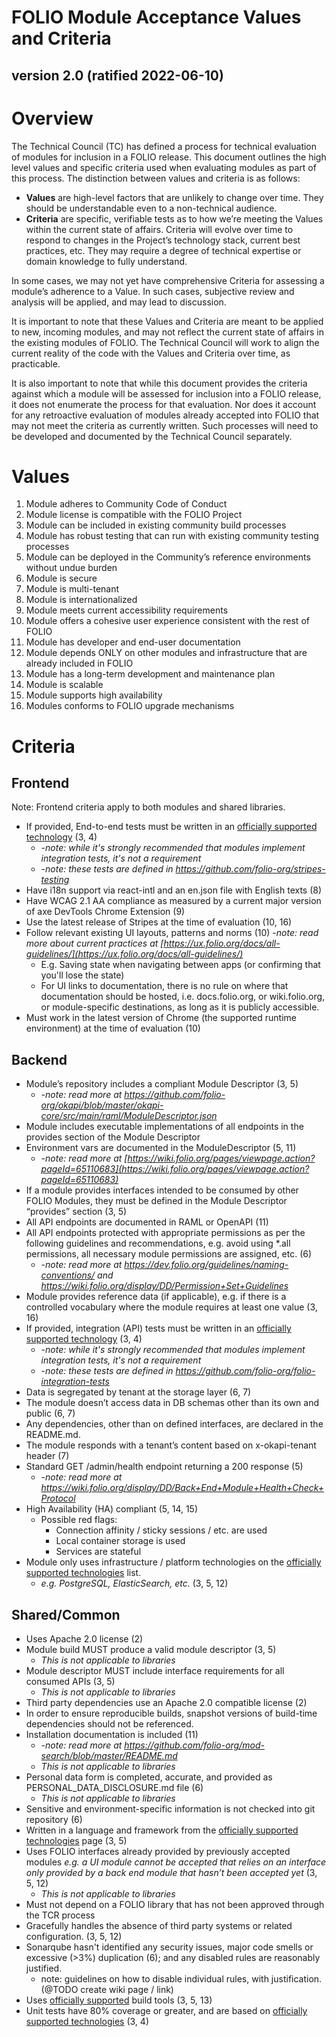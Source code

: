 # FOLIO Module Acceptance Values and Criteria

## version 2.0 (ratified 2022-06-10)

# Overview
The Technical Council (TC) has defined a process for technical evaluation of modules for inclusion in a FOLIO release.  This document outlines the high level values and specific criteria used when evaluating modules as part of this process.  The distinction between values and criteria is as follows:

* **Values** are high-level factors that are unlikely to change over time.  They should be understandable even to a non-technical audience.
* **Criteria** are specific, verifiable tests as to how we’re meeting the Values within the current state of affairs.  Criteria will evolve over time to respond to changes in the Project’s technology stack, current best practices, etc. They may require a degree of technical expertise or domain knowledge to fully understand.

In some cases, we may not yet have comprehensive Criteria for assessing a module’s adherence to a Value.  In such cases, subjective review and analysis will be applied, and may lead to discussion.

It is important to note that these Values and Criteria are meant to be applied to new, incoming modules, and may not reflect the current state of affairs in the existing modules of FOLIO.  The Technical Council will work to align the current reality of the code with the Values and Criteria over time, as practicable.

It is also important to note that while this document provides the criteria against which a module will be assessed for inclusion into a FOLIO release, it does not enumerate the process for that evaluation.  Nor does it account for any retroactive evaluation of modules already accepted into FOLIO that may not meet the criteria as currently written.  Such processes will need to be developed and documented by the Technical Council separately.

# Values
1. Module adheres to Community Code of Conduct
1. Module license is compatible with the FOLIO Project
1. Module can be included in existing community build processes
1. Module has robust testing that can run with existing community testing processes
1. Module can be deployed in the Community’s reference environments without undue burden
1. Module is secure
1. Module is multi-tenant
1. Module is internationalized
1. Module meets current accessibility requirements
1. Module offers a cohesive user experience consistent with the rest of FOLIO
1. Module has developer and end-user documentation
1. Module depends ONLY on other modules and infrastructure that are already included in FOLIO
1. Module has a long-term development and maintenance plan
1. Module is scalable
1. Module supports high availability
1. Modules conforms to FOLIO upgrade mechanisms

# Criteria

## Frontend

Note: Frontend criteria apply to both modules and shared libraries. 

* If provided, End-to-end tests must be written in an [officially supported technology](https://wiki.folio.org/display/TC/Officially+Supported+Technologies) (3, 4)
  * -_note: while it's strongly recommended that modules implement integration tests, it's not a requirement_
  * -_note: these tests are defined in https://github.com/folio-org/stripes-testing_
* Have i18n support via react-intl and an en.json file with English texts (8)
* Have WCAG 2.1 AA compliance as measured by a current major version of axe DevTools Chrome Extension (9)
* Use the latest release of Stripes at the time of evaluation (10, 16)
* Follow relevant existing UI layouts, patterns and norms (10) -_note: read more about current practices at [https://ux.folio.org/docs/all-guidelines/](https://ux.folio.org/docs/all-guidelines/)_
  * E.g. Saving state when navigating between apps (or confirming that you'll lose the state)
  * For UI links to documentation, there is no rule on where that documentation should be hosted, i.e. docs.folio.org, or wiki.folio.org, or module-specific destinations, as long as it is publicly accessible.
* Must work in the latest version of Chrome (the supported runtime environment) at the time of evaluation (10)

## Backend
* Module’s repository includes a compliant Module Descriptor (3, 5)
  * -_note: read more at https://github.com/folio-org/okapi/blob/master/okapi-core/src/main/raml/ModuleDescriptor.json_
* Module includes executable implementations of all endpoints in the provides section of the Module Descriptor
* Environment vars are documented in the ModuleDescriptor (5, 11)
  * -_note: read more at [https://wiki.folio.org/pages/viewpage.action?pageId=65110683](https://wiki.folio.org/pages/viewpage.action?pageId=65110683)_
* If a module provides interfaces intended to be consumed by other FOLIO Modules, they must be defined in the Module Descriptor “provides” section (3, 5)
* All API endpoints are documented in RAML or OpenAPI (11)
* All API endpoints protected with appropriate permissions as per the following guidelines and recommendations, e.g. avoid using *.all permissions, all necessary module permissions are assigned, etc. (6)
  * -_note: read more at https://dev.folio.org/guidelines/naming-conventions/ and https://wiki.folio.org/display/DD/Permission+Set+Guidelines_
* Module provides reference data (if applicable), e.g. if there is a controlled vocabulary where the module requires at least one value (3, 16)
* If provided, integration (API) tests must be written in an [officially supported technology](https://wiki.folio.org/display/TC/Officially+Supported+Technologies) (3, 4)
  * -_note: while it's strongly recommended that modules implement integration tests, it's not a requirement_
  * -_note: these tests are defined in https://github.com/folio-org/folio-integration-tests_
* Data is segregated by tenant at the storage layer (6, 7)
* The module doesn’t access data in DB schemas other than its own and public (6, 7)
* Any dependencies, other than on defined interfaces, are declared in the README.md.
* The module responds with a tenant’s content based on x-okapi-tenant header (7)
* Standard GET /admin/health endpoint returning a 200 response (5)
  * -_note: read more at https://wiki.folio.org/display/DD/Back+End+Module+Health+Check+Protocol_
* High Availability (HA) compliant (5, 14, 15)
  * Possible red flags:
    * Connection affinity / sticky sessions / etc. are used
    * Local container storage is used
    * Services are stateful
* Module only uses infrastructure / platform technologies on the [officially supported technologies](https://wiki.folio.org/display/TC/Officially+Supported+Technologies) list.
  * _e.g. PostgreSQL, ElasticSearch, etc._ (3, 5, 12)

## Shared/Common
* Uses Apache 2.0 license (2)
* Module build MUST produce a valid module descriptor (3, 5)
  * _This is not applicable to libraries_
* Module descriptor MUST include interface requirements for all consumed APIs (3, 5)
  * _This is not applicable to libraries_
* Third party dependencies use an Apache 2.0 compatible license (2)
* In order to ensure reproducible builds, snapshot versions of build-time dependencies should not be referenced.
* Installation documentation is included (11)
  * -_note: read more at https://github.com/folio-org/mod-search/blob/master/README.md_
  * _This is not applicable to libraries_
* Personal data form is completed, accurate, and provided as PERSONAL_DATA_DISCLOSURE.md file (6)
  * _This is not applicable to libraries_
* Sensitive and environment-specific information is not checked into git repository (6)
* Written in a language and framework from the [officially supported technologies](https://wiki.folio.org/display/TC/Officially+Supported+Technologies) page (3, 5)
* Uses FOLIO interfaces already provided by previously accepted modules _e.g. a UI module cannot be accepted that relies on an interface only provided by a back end module that hasn’t been accepted yet_ (3, 5, 12)
  * _This is not applicable to libraries_
* Must not depend on a FOLIO library that has not been approved through the TCR process
* Gracefully handles the absence of third party systems or related configuration. (3, 5, 12)
* Sonarqube hasn't identified any security issues, major code smells or excessive (>3%) duplication (6); and any disabled rules are reasonably justified.
  * note: guidelines on how to disable individual rules, with justification. (@TODO create wiki page / link) 
* Uses [officially supported](https://wiki.folio.org/display/TC/Officially+Supported+Technologies) build tools (3, 5, 13)
* Unit tests have 80% coverage or greater, and are based on [officially supported technologies](https://wiki.folio.org/display/TC/Officially+Supported+Technologies) (3, 4)
